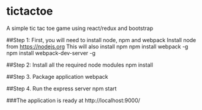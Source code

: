 # tictactoe
A simple tic tac toe game using react/redux and bootstrap

##Step 1: First, you will need to install node, npm and webpack
Install node from https://nodejs.org This will also install npm
    npm install webpack -g
    npm install webpack-dev-server -g

##Step 2: Install all the required node modules
    npm install

##Step 3. Package application 
	webpack

##Step 4. Run the express server
    npm start

###The application is ready at  http://localhost:9000/

